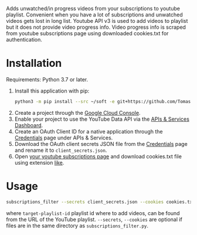 Adds unwatched/in progress videos from your subscriptions to youtube playlist.
Convenient when you have a lot of subscriptions and unwatched videos gets lost in long list.
Youtube API v3 is used to add videos to playlist but it does not provide video progress info.
Video progress info is scraped from youtube subscriptions page using downloaded cookies.txt for authentication.

# Installation

Requirements: Python 3.7 or later.

1. Install this application with pip:
    ```bash
    python3 -m pip install --src ~/soft -e git+https://github.com/TomasPP/youtube_subscriptions_filter#egg=subscriptions_filter
    ```
2. Create a project through the [Google Cloud Console](https://console.cloud.google.com/).
3. Enable your project to use the YouTube Data API via the [APIs &
   Services Dashboard](https://console.cloud.google.com/apis/dashboard).
4. Create an OAuth Client ID for a native application through the
   [Credentials](https://console.cloud.google.com/apis/credentials) page under APIs &
   Services.
5. Download the OAuth client secrets JSON file from the
   [Credentials](https://console.cloud.google.com/apis/credentials) page and
   rename it to `client_secrets.json`. 
5. Open [your youtube subscriptions page](https://www.youtube.com/feed/subscriptions) 
   and download cookies.txt file using extension 
   [like](https://chrome.google.com/webstore/detail/cookiestxt/njabckikapfpffapmjgojcnbfjonfjfg?hl=en).  

# Usage

```bash 
subscriptions_filter --secrets client_secrets.json --cookies cookies.txt target-playlist-id
```

where `target-playlist-id` playlist id where to add videos, can be found from the URL of the YouTube playlist.
`--secrets`, `--cookies` are optional if files are in the same directory as `subscriptions_filter.py`.
